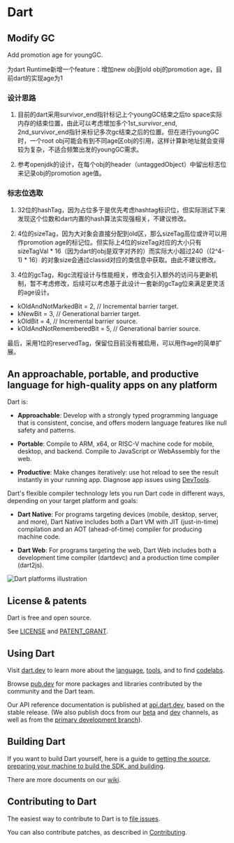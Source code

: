 # Dart

## Modify GC

Add promotion age for youngGC.

为dart Runtime新增一个feature：增加new obj到old obj的promotion age，目前dart的实现age为1

### 设计思路

1. 目前的dart采用survivor_end指针标记上个youngGC结束之后to space实际内存的结束位置，由此可以考虑增加多个1st_survivor_end, 2nd_survivor_end指针来标记多次gc结束之后的位置。但在进行youngGC时，一个root obj可能会有到不同age区obj的引用，这样计算新地址就会变得较为复杂，不适合频繁出发的youngGC需求。

2. 参考openjdk的设计，在每个obj的header（untaggedObject）中留出标志位来记录obj的promotion age值。

### 标志位选取

1. 32位的hashTag，因为占位多于是优先考虑hashtag标识位，但实际测试下来发现这个位数和dart内置的hash算法实现强相关，不建议修改。

2. 4位的sizeTag，因为大对象会直接分配到old区，那么sizeTag高位或许可以用作promotion age的标记位。但实际上4位的sizeTag对应的大小只有sizeTagVal * 16（因为dart的obj是双字对齐的）而实际大小超过240（(2^4-1) * 16）的对象size会通过classid对应的类信息中获取。由此不建议修改。

3. 4位的gcTag，和gc流程设计与性能相关，修改会引入额外的访问与更新机制，暂不考虑修改，后续可以考虑基于此设计一套新的gcTag位来满足更灵活的age设计。
- kOldAndNotMarkedBit = 2,      // Incremental barrier target.
- kNewBit = 3,                  // Generational barrier target.
- kOldBit = 4,                  // Incremental barrier source.
- kOldAndNotRememberedBit = 5,  // Generational barrier source.

最后，采用1位的reservedTag，保留位目前没有被启用，可以用作age的简单扩展。
 
## An approachable, portable, and productive language for high-quality apps on any platform

Dart is:

  * **Approachable**:
  Develop with a strongly typed programming language that is consistent,
  concise, and offers modern language features like null safety and patterns.

  * **Portable**:
  Compile to ARM, x64, or RISC-V machine code for mobile, desktop, and backend.
  Compile to JavaScript or WebAssembly for the web.

  * **Productive**:
  Make changes iteratively: use hot reload to see the result instantly in your running app.
  Diagnose app issues using [DevTools](https://dart.dev/tools/dart-devtools).

Dart's flexible compiler technology lets you run Dart code in different ways,
depending on your target platform and goals:

  * **Dart Native**: For programs targeting devices (mobile, desktop, server, and more),
  Dart Native includes both a Dart VM with JIT (just-in-time) compilation and an
  AOT (ahead-of-time) compiler for producing machine code.

  * **Dart Web**: For programs targeting the web, Dart Web includes both a development time
  compiler (dartdevc) and a production time compiler (dart2js).  

![Dart platforms illustration](docs/assets/Dart-platforms.svg)

## License & patents

Dart is free and open source.

See [LICENSE][license] and [PATENT_GRANT][patent_grant].

## Using Dart

Visit [dart.dev][website] to learn more about the
[language][lang], [tools][tools], and to find
[codelabs][codelabs].

Browse [pub.dev][pubsite] for more packages and libraries contributed
by the community and the Dart team.

Our API reference documentation is published at [api.dart.dev](https://api.dart.dev),
based on the stable release. (We also publish docs from our 
[beta](https://api.dart.dev/beta) and [dev](https://api.dart.dev/dev) channels,
as well as from the [primary development branch](https://api.dart.dev/be)).

## Building Dart

If you want to build Dart yourself, here is a guide to
[getting the source, preparing your machine to build the SDK, and
building](https://github.com/dart-lang/sdk/wiki/Building).

There are more documents on our [wiki](https://github.com/dart-lang/sdk/wiki).

## Contributing to Dart

The easiest way to contribute to Dart is to [file issues][dartbug].

You can also contribute patches, as described in [Contributing][contrib].

[website]: https://dart.dev
[license]: https://github.com/dart-lang/sdk/blob/main/LICENSE
[repo]: https://github.com/dart-lang/sdk
[lang]: https://dart.dev/guides/language/language-tour
[tools]: https://dart.dev/tools
[codelabs]: https://dart.dev/codelabs
[dartbug]: http://dartbug.com
[contrib]: https://github.com/dart-lang/sdk/blob/main/CONTRIBUTING.md
[pubsite]: https://pub.dev
[patent_grant]: https://github.com/dart-lang/sdk/blob/main/PATENT_GRANT
